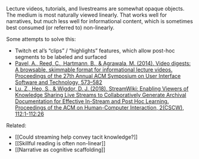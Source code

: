 Lecture videos, tutorials, and livestreams are somewhat opaque objects. The medium is most naturally viewed linearly. That works well for narratives, but much less well for informational content, which is sometimes best consumed (or referred to) non-linearly.

Some attempts to solve this:

- Twitch et al’s “clips” / “highlights” features, which allow post-hoc segments to be labeled and surfaced
- [Pavel, A., Reed, C., Hartmann, B., & Agrawala, M. (2014). Video digests: A browsable, skimmable format for informational lecture videos. Proceedings of the 27th Annual ACM Symposium on User Interface Software and Technology, 573–582](https://notes.andymatuschak.org/zBPigiLGDFzXnZrpkxCrT7f)
- [Lu, Z., Heo, S., & Wigdor, D. J. (2018). StreamWiki: Enabling Viewers of Knowledge Sharing Live Streams to Collaboratively Generate Archival Documentation for Effective In-Stream and Post Hoc Learning. Proceedings of the ACM on Human-Computer Interaction, 2(CSCW), 112:1-112:26](https://notes.andymatuschak.org/zRNazYE8jwPBdfsfMvZ6U7L)

Related:

- [[Could streaming help convey tacit knowledge?]]
- [[Skillful reading is often non-linear]]
- [[Narrative as cognitive scaffolding]]